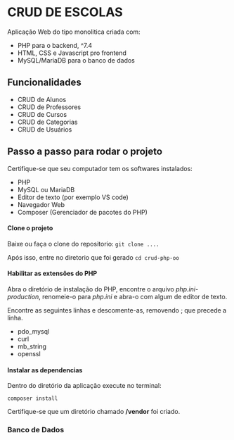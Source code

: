 # CRUD DE ESCOLAS

Aplicação Web do tipo monolitica criada com:
- PHP para o backend, ^7.4
- HTML, CSS e Javascript pro frontend
- MySQL/MariaDB para o banco de dados

## Funcionalidades
- CRUD de Alunos 
- CRUD de Professores
- CRUD de Cursos
- CRUD de Categorias
- CRUD de Usuários

## Passo a passo para rodar o projeto
Certifique-se que seu computador tem os softwares instalados:
- PHP
- MySQL ou MariaDB
- Editor de texto (por exemplo VS code)
- Navegador Web
- Composer (Gerenciador de pacotes do PHP)

#### Clone o projeto
Baixe ou faça o clone do repositorio:
`git clone ....`

Após isso, entre no diretorio que foi gerado
`cd crud-php-oo`


#### Habilitar as extensões do PHP
Abra o diretório de instalação do PHP, encontre o arquivo *php.ini-production*, renomeie-o para *php.ini* e abra-o com algum de editor de texto.

Encontre as seguintes linhas e descomente-as, removendo ; que precede a linha.

- pdo_mysql
- curl
- mb_string
- openssl

#### Instalar as dependencias
Dentro do diretório da aplicação execute no terminal:

`composer install`

Certifique-se que um diretório chamado **/vendor** foi criado.

### Banco de Dados


